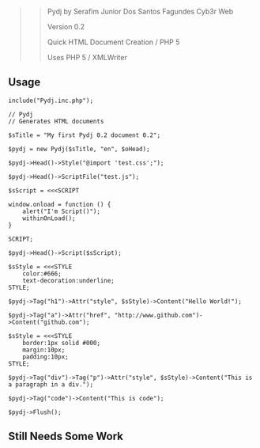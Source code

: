 >> Pydj by Serafim Junior Dos Santos Fagundes Cyb3r Web
>>
>> Version 0.2
>>
>> Quick HTML Document Creation / PHP 5
>>
>> Uses PHP 5 / XMLWriter

## Usage

    include("Pydj.inc.php");

	// Pydj
	// Generates HTML documents

	$sTitle = "My first Pydj 0.2 document 0.2";

	$pydj = new Pydj($sTitle, "en", $oHead);

	$pydj->Head()->Style("@import 'test.css';");

	$pydj->Head()->ScriptFile("test.js");

	$sScript = <<<SCRIPT

	window.onload = function () {
		alert("I'm Script()");
		withinOnLoad();
	}

	SCRIPT;

	$pydj->Head()->Script($sScript);

	$sStyle = <<<STYLE
		color:#666;
		text-decoration:underline;
	STYLE;

	$pydj->Tag("h1")->Attr("style", $sStyle)->Content("Hello World!");

	$pydj->Tag("a")->Attr("href", "http://www.github.com")->Content("github.com");

	$sStyle = <<<STYLE
		border:1px solid #000;
		margin:10px;
		padding:10px;
	STYLE;

	$pydj->Tag("div")->Tag("p")->Attr("style", $sStyle)->Content("This is a paragraph in a div.");

	$pydj->Tag("code")->Content("This is code");

	$pydj->Flush();

## Still Needs Some Work